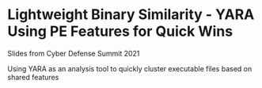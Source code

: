 # Lightweight Binary Similarity - YARA Using PE Features for Quick Wins

Slides from Cyber Defense Summit 2021

Using YARA as an analysis tool to quickly cluster executable files based on shared features
